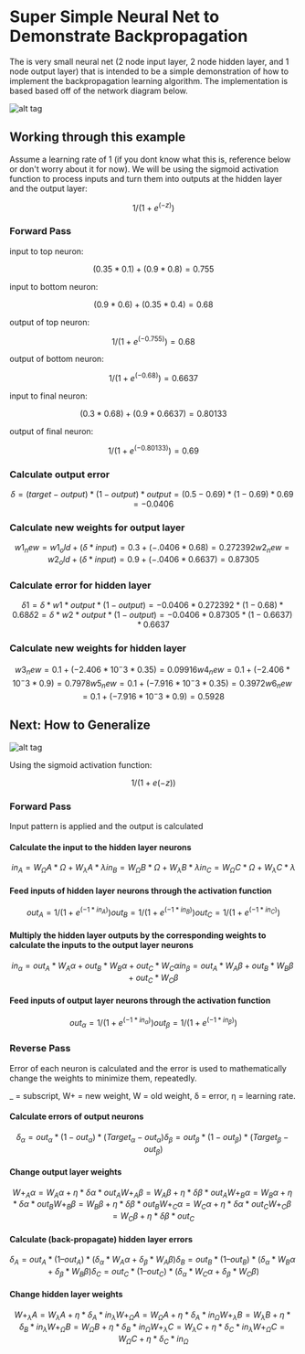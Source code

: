 # Super Simple Neural Net to Demonstrate Backpropagation 

The is very small neural net (2 node input layer, 2 node hidden layer, and 1 node output layer) that is intended to be a simple demonstration of how to implement the backpropagation learning algorithm. The implementation is based based off of the network diagram below.

![alt tag](https://github.com/nathansegan/simple_backpropagation_example/blob/master/simple_backprop.png)

## Working through this example

Assume a learning rate of 1 (if you dont know what this is, reference below or don't worry about it for now).  We will be using the sigmoid activation function to process inputs and turn them into outputs at the hidden layer and the output layer:
```math
1 / (1 + e^(-z))
```

### Forward Pass

input to top neuron:
```math
(0.35 * 0.1) + (0.9 * 0.8) = 0.755
```

input to bottom neuron:
```math
(0.9 * 0.6) + (0.35 * 0.4) = 0.68
```

output of top neuron:
```math
1 / (1 + e^(-0.755)) = 0.68
```

output of bottom neuron:
```math
1 / (1 + e^(-0.68)) = 0.6637
```

input to final neuron:
```math
(0.3 * 0.68) + (0.9 * 0.6637) = 0.80133
```

output of final neuron:
```math
1 / (1 + e^(-0.80133)) = 0.69
```
### Calculate output error

```math
δ = (target - output) * (1 - output) * output = (0.5 - 0.69) * (1 - 0.69) * 0.69 = -0.0406
```

### Calculate new weights for output layer

```math
w1_new = w1_old + (δ * input) = 0.3 + (-.0406 * 0.68) = 0.272392
w2_new = w2_old + (δ * input) = 0.9 + (-.0406 * 0.6637) = 0.87305
```

### Calculate error for hidden layer

```math
δ1 = δ * w1 * output * (1 - output) = -0.0406 * 0.272392 * (1 - 0.68) * 0.68
δ2 = δ * w2 * output * (1 - output) = -0.0406 * 0.87305 * (1 - 0.6637) * 0.6637
```

### Calculate new weights for hidden layer

```math
w3_new = 0.1 + (-2.406 * 10^-3 * 0.35) = 0.09916
w4_new = 0.1 + (-2.406 * 10^-3 * 0.9) = 0.7978
w5_new = 0.1 + (-7.916 * 10^-3 * 0.35) = 0.3972
w6_new = 0.1 + (-7.916 * 10^-3 * 0.9) = 0.5928
```

## Next: How to Generalize

![alt tag](https://github.com/nathansegan/mnist_neural_network/blob/master/scraps/sample_network.png)

Using the sigmoid activation function:
```math
1 / (1 + e(-z))
```

### Forward Pass
Input pattern is applied and the output is calculated


#### Calculate the input to the hidden layer neurons
```math
in_A = W_ΩA * Ω + W_λA * λ
in_B = W_ΩB * Ω + W_λB * λ
in_C = W_ΩC * Ω + W_λC * λ
```

#### Feed inputs of hidden layer neurons through the activation function
```math
out_A = 1 / (1 + e^( -1 * in_A))
out_B = 1 / (1 + e^( -1 * in_B))
out_C = 1 / (1 + e^( -1 * in_C))
```

#### Multiply the hidden layer outputs by the corresponding weights to calculate the inputs to the output layer neurons
```math
in_α = out_A * W_Aα + out_B * W_Bα + out_C * W_Cα
in_β = out_A * W_Aβ + out_B * W_Bβ + out_C * W_Cβ
```

#### Feed inputs of output layer neurons through the activation function
```math
out_α = 1 / (1 + e^( -1 * in_α))
out_β = 1 / (1 + e^( -1 * in_β))
```


### Reverse Pass
Error of each neuron is calculated and the error is used to mathematically change the weights to minimize them, repeatedly.

_ = subscript, W+ = new weight, W = old weight, δ = error, η = learning rate.

#### Calculate errors of output neurons
```math
δ_α = out_α * (1 - out_α) * (Target_α - out_α)
δ_β = out_β * (1 - out_β) * (Target_β - out_β)
```

#### Change output layer weights
```math
W+_Aα = W_Aα + η * δα * out_A
W+_Aβ = W_Aβ + η * δβ * out_A

W+_Bα = W_Bα + η * δα * out_B
W+_Bβ = W_Bβ + η * δβ * out_B

W+_Cα = W_Cα + η * δα * out_C
W+_Cβ = W_Cβ + η * δβ * out_C
```

#### Calculate (back-propagate) hidden layer errors
```math
δ_A = out_A * (1 – out_A) * (δ_α * W_Aα + δ_β * W_Aβ)
δ_B = out_B * (1 – out_B) * (δ_α * W_Bα + δ_β * W_Bβ)
δ_C = out_C * (1 – out_C) * (δ_α * W_Cα + δ_β * W_Cβ)
```

#### Change hidden layer weights
```math
W+_λA = W_λA + η * δ_A * in_λ 
W+_ΩA = W_ΩA + η * δ_A * in_Ω

W+_λB = W_λB + η * δ_B * in_λ 
W+_ΩB = W_ΩB + η * δ_B * in_Ω

W+_λC = W_λC + η * δ_C * in_λ
W+_ΩC = W_ΩC + η * δ_C * in_Ω
```
